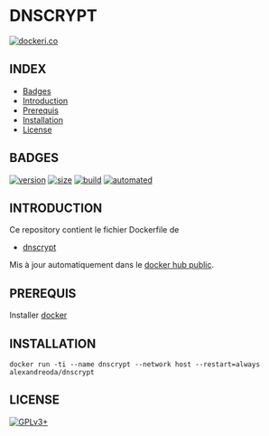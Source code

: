 # DNSCRYPT

[![dockeri.co](https://dockeri.co/image/alexandreoda/dnscrypt)](https://hub.docker.com/r/alexandreoda/dnscrypt)


## INDEX

- [Badges](#BADGES)
- [Introduction](#INTRODUCTION)
- [Prerequis](#PREREQUIS)
- [Installation](#INSTALLATION)
- [License](#LICENSE)


## BADGES

[![version](https://images.microbadger.com/badges/version/alexandreoda/dnscrypt.svg)](https://microbadger.com/images/alexandreoda/dnscrypt)
[![size](https://images.microbadger.com/badges/image/alexandreoda/dnscrypt.svg)](https://microbadger.com/images/alexandreoda/dnscrypt")
[![build](https://img.shields.io/docker/build/alexandreoda/dnscrypt.svg)](https://hub.docker.com/r/alexandreoda/dnscrypt)
[![automated](https://img.shields.io/docker/automated/alexandreoda/dnscrypt.svg)](https://hub.docker.com/r/alexandreoda/dnscrypt)


## INTRODUCTION

Ce repository contient le fichier Dockerfile de

- [dnscrypt](https://www.dnscrypt.org/)

Mis à jour automatiquement dans le [docker hub public](https://hub.docker.com/r/alexandreoda/dnscrypt/).


## PREREQUIS

Installer [docker](https://www.docker.com)


## INSTALLATION

```
docker run -ti --name dnscrypt --network host --restart=always alexandreoda/dnscrypt
```


## LICENSE

[![GPLv3+](http://gplv3.fsf.org/gplv3-127x51.png)](https://github.com/oda-alexandre/dnscrypt/blob/master/LICENSE)
